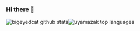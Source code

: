 ### Hi there 👋

<!--
**bigeyedcat/bigeyedcat** is a ✨ _special_ ✨ repository because its `README.md` (this file) appears on your GitHub profile.

Here are some ideas to get you started:

- 🔭 I’m currently working on ...
🌱 I’m currently learning Kotlin/Compose Multiplatform
- 👯 I’m looking to collaborate on ...
- 🤔 I’m looking for help with ...
- 💬 Ask me about ...
- 📫 How to reach me: ...
- 😄 Pronouns: ...
- ⚡ Fun fact: ...
-->
<img src="https://github-readme-stats.vercel.app/api?username=bigeyedcat&show_icons=true&count_private=true&hide_title=true" alt="bigeyedcat github stats"><img src="https://github-readme-stats.vercel.app/api/top-langs/?username=bigeyedcat&layout=compact&hide=css,html" alt="uyamazak top languages">
